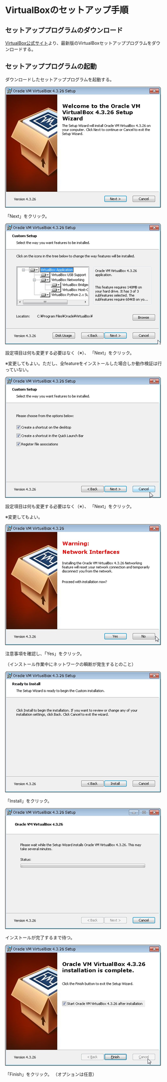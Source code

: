 # VirtualBoxのセットアップ手順

## セットアッププログラムのダウンロード

[VirtualBox公式サイト](https://www.virtualbox.org/)より、最新版のVirtualBoxセットアッププログラムをダウンロードする。

## セットアッププログラムの起動

ダウンロードしたセットアッププログラムを起動する。

![](./images/setup_VirtualBox/WS000000.JPG)

「Next」をクリック。

![](./images/setup_VirtualBox/WS000001.JPG)

設定項目は何も変更する必要はなく（※）、
「Next」をクリック。

※変更してもよい。ただし、全featureをインストールした場合しか動作検証は行っていない。

![](./images/setup_VirtualBox/WS000002.JPG)

設定項目は何も変更する必要はなく（※）、
「Next」をクリック。

※変更してもよい。

![](./images/setup_VirtualBox/WS000003.JPG)

注意事項を確認し、「Yes」をクリック。

（インストール作業中にネットワークの瞬断が発生するとのこと）

![](./images/setup_VirtualBox/WS000004.JPG)

「Install」をクリック。

![](./images/setup_VirtualBox/WS000005.JPG)

インストールが完了するまで待つ。

![](./images/setup_VirtualBox/WS000006.JPG)

「Finish」をクリック。
（オプションは任意）

